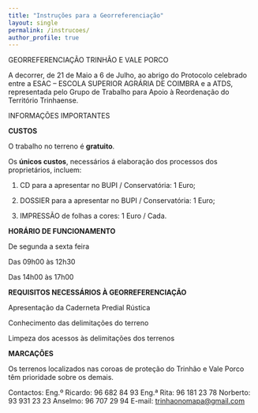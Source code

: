 ```yaml
---
title: "Instruções para a Georreferenciação"
layout: single
permalink: /instrucoes/
author_profile: true
---
```


GEORREFERENCIAÇÃO TRINHÃO E VALE PORCO

A decorrer, de 21 de Maio a 6 de Julho, ao abrigo do Protocolo celebrado entre a ESAC – ESCOLA SUPERIOR AGRÁRIA DE COIMBRA e a ATDS, representada pelo Grupo de Trabalho para Apoio à Reordenação do Território Trinhaense.

INFORMAÇÕES IMPORTANTES

**CUSTOS**

O trabalho no terreno é **gratuito**.

Os **únicos custos**, necessários á elaboração dos processos dos proprietários, incluem:

1)	CD para a apresentar no BUPI / Conservatória: 1 Euro;

2)	DOSSIER para a apresentar no BUPI / Conservatória: 1 Euro;

3)	IMPRESSÃO de folhas a cores: 1 Euro / Cada.

**HORÁRIO DE FUNCIONAMENTO**

De segunda a sexta feira

Das 09h00 às 12h30

Das 14h00 às 17h00


**REQUISITOS NECESSÁRIOS À GEORREFERENCIAÇÃO**

Apresentação da Caderneta Predial Rústica

Conhecimento das delimitações do terreno

Limpeza dos acessos às delimitações dos terrenos 


**MARCAÇÕES**

Os terrenos localizados nas coroas de proteção do Trinhão e Vale Porco têm prioridade sobre os demais.

Contactos:
Eng.º Ricardo: 96 682 84 93			Eng.ª Rita:  96 181 23 78
Norberto: 93 931 23 23	Anselmo: 96 707 29 94 	E-mail: trinhaonomapa@gmail.com


